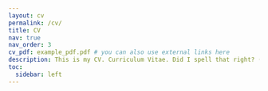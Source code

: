 ```yaml
---
layout: cv
permalink: /cv/
title: CV
nav: true
nav_order: 3
cv_pdf: example_pdf.pdf # you can also use external links here
description: This is my CV. Curriculum Vitae. Did I spell that right? (I don't know Latin).
toc:
  sidebar: left
---
```


